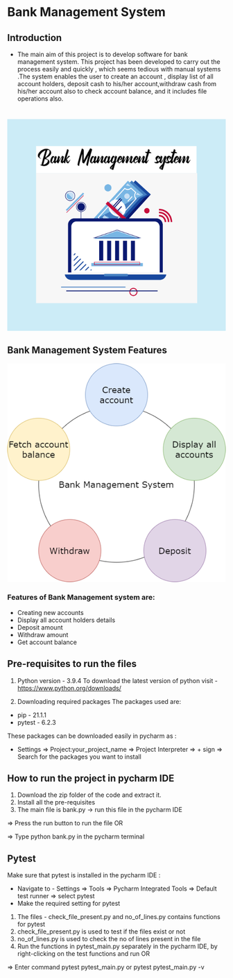 # Bank Management System
## Introduction
 * The main aim of this project is to develop software for bank management system. This project has been developed to carry out the process easily and quickly , which seems tedious with  manual systems .The system enables the user to create an account , display list of all account holders, deposit cash to his/her account,withdraw cash from his/her account also to check account balance, and it includes file operations also.
 #
![screen](https://github.com/priyankabb153/260150_python_miniproject/blob/master/Images/banner.png)

   
## Bank Management System Features
![screen](https://github.com/priyankabb153/260150_python_miniproject/blob/master/Images/system.png)


###  Features of Bank Management system are:
  * Creating new accounts
  * Display all account holders details
  * Deposit amount
  * Withdraw amount
  * Get account balance

## Pre-requisites to run the files

1) Python version - 3.9.4
To download the latest version of python visit - https://www.python.org/downloads/

2) Downloading required packages
The packages used are:
* pip - 21.1.1
* pytest - 6.2.3

These packages can be downloaded easily in pycharm as : 
* Settings => Project:your_project_name => Project Interpreter => + sign => Search for the packages you want to install

## How to run the project in pycharm IDE

1) Download the zip folder of the code and extract it.
2) Install all the pre-requisites
3) The main file is bank.py -> run this file in the pycharm IDE

=> Press the run button to run the file OR 

=> Type python bank.py in the pycharm terminal

## Pytest

Make sure that pytest is installed in the pycharm IDE :
* Navigate to - Settings => Tools => Pycharm Integrated Tools => Default test runner => select pytest
* Make the required setting for pytest

1) The files - check_file_present.py and no_of_lines.py contains functions for pytest
2) check_file_present.py is used to test if the files exist or not
3) no_of_lines.py is used to check the no of lines present in the file
4) Run the functions in pytest_main.py separately in the pycharm IDE, by right-clicking on the test functions and run
   OR 

=> Enter command pytest pytest_main.py or pytest pytest_main.py -v




